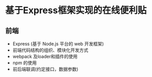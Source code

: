 # 基于Express框架实现的在线便利贴
## 前端
- Express (基于 Node.js 平台的 web 开发框架)
- 前端代码结构的组织、模块化开发方式
- webpack 及loader和插件的使用
- npm 的使用
- 前后端联调(约定接口，数据参数)
